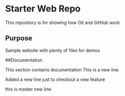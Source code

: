 # Starter Web Repo

This repository is for showing how Git and GitHub work

## Purpose

Sample website with plenty of files for demos

##Documentation

This section contains documentation
This is a new line


Added a new line just to checkout a new feature



this is master new line